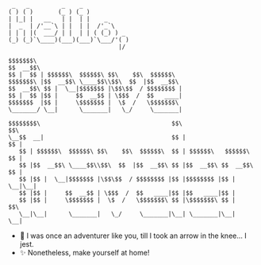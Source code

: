 ```
 _   _         _    _                  
( ) ( )       (_ ) (_ )                
| |_| |   __   | |  | |    _           
|  _  | /'__`\ | |  | |  /'_`\         
| | | |(  ___/ | |  | | ( (_) ) _      
(_) (_)`\____)(___)(___)`\___/'( )     
                               |/      
             
$$$$$$$\                                                                  
$$  __$$\                                                                 
$$ |  $$ | $$$$$$\  $$$$$$\ $$\    $$\  $$$$$$\                           
$$$$$$$\ |$$  __$$\ \____$$\\$$\  $$  |$$  __$$\                          
$$  __$$\ $$ |  \__|$$$$$$$ |\$$\$$  / $$$$$$$$ |                         
$$ |  $$ |$$ |     $$  __$$ | \$$$  /  $$   ____|                         
$$$$$$$  |$$ |     \$$$$$$$ |  \$  /   \$$$$$$$\                          
\_______/ \__|      \_______|   \_/     \_______|                         
                                                                                                                                                                                                                   
$$$$$$$$\                                     $$\                     $$\ 
\__$$  __|                                    $$ |                    $$ |
   $$ | $$$$$$\  $$$$$$\ $$\    $$\  $$$$$$\  $$ | $$$$$$\   $$$$$$\  $$ |
   $$ |$$  __$$\ \____$$\\$$\  $$  |$$  __$$\ $$ |$$  __$$\ $$  __$$\ $$ |
   $$ |$$ |  \__|$$$$$$$ |\$$\$$  / $$$$$$$$ |$$ |$$$$$$$$ |$$ |  \__|\__|
   $$ |$$ |     $$  __$$ | \$$$  /  $$   ____|$$ |$$   ____|$$ |          
   $$ |$$ |     \$$$$$$$ |  \$  /   \$$$$$$$\ $$ |\$$$$$$$\ $$ |      $$\ 
   \__|\__|      \_______|   \_/     \_______|\__| \_______|\__|      \__|
```

- 👋 I was once an adventurer like you, till I took an arrow in the knee... I jest.
- ✨ Nonetheless, make yourself at home! 

<!---
KChuene/KChuene is a ✨ special ✨ repository because its `README.md` (this file) appears on your GitHub profile.
You can click the Preview link to take a look at your changes.
--->
